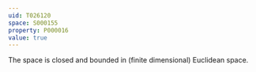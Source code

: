 ```yaml
---
uid: T026120
space: S000155
property: P000016
value: true
---
```


The space is closed and bounded in (finite dimensional) Euclidean space.

